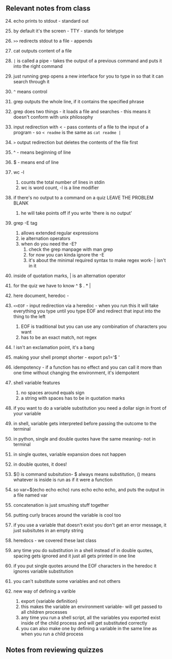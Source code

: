 ## Relevant notes from class

24. echo prints to stdout - standard out
25. by default it's the screen - TTY - stands for teletype
26. `>>` redirects stdout to a file - appends
27. cat outputs content of a file
28. `|` is called a pipe - takes the output of a previous command and puts it into the right command
29. just running grep opens a new interface for you to type in so that it can search through it
30. `^` means control
31. grep outputs the whole line, if it contains the specified phrase
32. grep does two things - it loads a file and searches - this means it doesn't conform with unix philosophy
33. input redirection with < - pass contents of a file to the input of a program - so `< readme` is the same as `cat readme |`
34. `>` output redirection but deletes the contents of the file first


11. ^ - means beginning of line
12. $ - means end of line
13. wc -l
    1. counts the total number of lines in stdin
    2. wc is word count, -l is a line modifier
14. if there's no output to a command on a quiz LEAVE THE PROBLEM BLANK
    1. he will take points off if you write 'there is no output'
15. grep -E tag
    1. allows extended regular expressions
    2. ie alternation operators
    3. when do you need the -E?
        1. check the grep manpage with man grep
        2. for now you can kinda ignore the -E
        3. it's about the minimal required syntax to make regex work- | isn't in it
16. inside of quotation marks, | is an alternation operator
17. for the quiz we have to know ^ $ . * |
18. here document, heredoc - 
19. `<<EOF` - input redirection via a heredoc - when you run this it will take everything you type until you type EOF and redirect that input into the thing to the left
    1. EOF is traditional but you can use any combination of characters you want
    2. has to be an exact match, not regex
20. ! isn't an exclamation point, it's a bang


10. making your shell prompt shorter - export ps1='$ '
11. idempotency - if a function has no effect and you can call it more than one time without changing the environment, it's idempotent
12. shell variable features
    1. no spaces around equals sign
    2. a string with spaces has to be in quotation marks
13. if you want to do a variable substitution you need a dollar sign in front of your variable
14. in shell, variable gets interpreted before passing the outcome to the terminal
15. in python, single and double quotes have the same meaning- not in terminal
16. in single quotes, variable expansion does not happen
17. in double quotes, it does!
18. $() is command subsitution- $ always means substitution, () means whatever is inside is run as if it were a function
19. so var=$(echo echo echo) runs echo echo echo, and puts the output in a file named var
20. concatenation is just smushing stuff together
21. putting curly braces around the variable is cool too
22. if you use a variable that doesn't exist you don't get an error message, it just subsitutes in an empty string
23. heredocs - we covered these last class
24. any time you do substitution in a shell instead of in double quotes, spacing gets ignored and it just all gets printed in one line
25. if you put single quotes around the EOF characters in the heredoc it ignores variable substitution
26. you can't substitute some variables and not others
27. new way of defining a varible
    1. export {variable definition}
    2. this makes the variable an environment variable- will get passed to all children processes
    3. any time you run a shell script, all the variables you exported exist inside of the child process and will get substituted correctly
    4. you can also make one by defining a variable in the same line as when you run a child process

## Notes from reviewing quizzes


